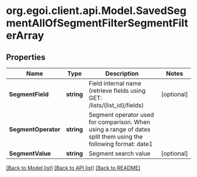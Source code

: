 
# org.egoi.client.api.Model.SavedSegmentAllOfSegmentFilterSegmentFilterArray

## Properties

Name | Type | Description | Notes
------------ | ------------- | ------------- | -------------
**SegmentField** | **string** | Field internal name (retrieve fields using GET: /lists/{list_id}/fields) | [optional] 
**SegmentOperator** | **string** | Segment operator used for comparison. When using a range of dates split them                                             using the following format: date1||date2 | [optional] 
**SegmentValue** | **string** | Segment search value | [optional] 

[[Back to Model list]](../README.md#documentation-for-models)
[[Back to API list]](../README.md#documentation-for-api-endpoints)
[[Back to README]](../README.md)

